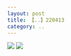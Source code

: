 ```yaml
---
layout: post
title: 【..】220413
category: ..
---
```

![](http://s1r3itzmh.hd-bkt.clouddn.com/img/bottom.png)
![](http://s1r3itzmh.hd-bkt.clouddn.com/img/zeyuanximeng-220413-1.png)
